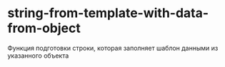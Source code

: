 # string-from-template-with-data-from-object
Функция подготовки строки, которая заполняет шаблон данными из указанного объекта
